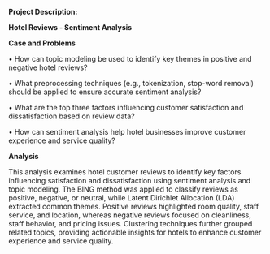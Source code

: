 **Project Description:**

**Hotel Reviews - Sentiment Analysis**

**Case and Problems**

• How can topic modeling be used to identify key themes in positive and negative hotel reviews?

• What preprocessing techniques (e.g., tokenization, stop-word removal) should be applied to ensure accurate sentiment analysis?

• What are the top three factors influencing customer satisfaction and dissatisfaction based on review data?

• How can sentiment analysis help hotel businesses improve customer experience and service quality?


**Analysis**

This analysis examines hotel customer reviews to identify key factors influencing satisfaction and dissatisfaction using sentiment analysis and topic modeling. The BING method was applied to classify reviews as positive, negative, or neutral, while Latent Dirichlet Allocation (LDA) extracted common themes. Positive reviews highlighted room quality, staff service, and location, whereas negative reviews focused on cleanliness, staff behavior, and pricing issues. Clustering techniques further grouped related topics, providing actionable insights for hotels to enhance customer experience and service quality.


